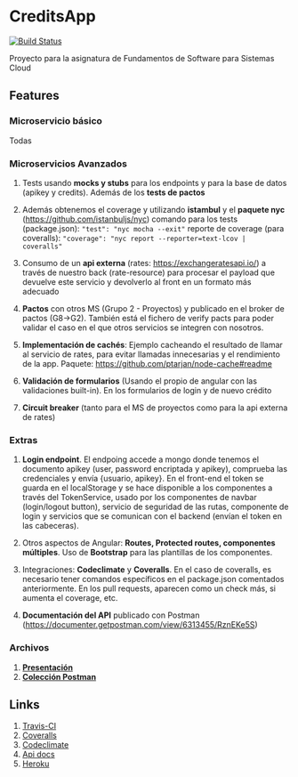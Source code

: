  

# CreditsApp 
[![Build Status](https://travis-ci.org/ezequielo/fis18-08.svg?branch=master)](https://travis-ci.org/ezequielo/fis18-08)

Proyecto para la asignatura de Fundamentos de Software para Sistemas Cloud

## Features

### Microservicio básico
Todas

### Microservicios Avanzados
1. Tests usando **mocks y stubs** para los endpoints y para la base de datos (apikey y credits). Además de los **tests de pactos**

2. Además obtenemos el coverage y utilizando **istambul** y el **paquete nyc** (https://github.com/istanbuljs/nyc) comando para los tests (package.json): `"test": "nyc mocha --exit"` reporte de coverage (para coveralls): `"coverage": "nyc report --reporter=text-lcov | coveralls"`

3. Consumo de un **api externa** (rates: https://exchangeratesapi.io/) a través de nuestro back (rate-resource) para procesar el payload que devuelve este servicio y devolverlo al front en un formato más adecuado

4. **Pactos** con otros MS (Grupo 2 - Proyectos) y publicado en el broker de pactos (G8->G2). También está el fichero de verify pacts para poder validar el caso en el que otros servicios se integren con nosotros.

5. **Implementación de cachés**: Ejemplo cacheando el resultado de llamar al servicio de rates, para evitar llamadas innecesarias y el rendimiento de la app. Paquete: https://github.com/ptarjan/node-cache#readme

6. **Validación de formularios** (Usando el propio de angular con las validaciones built-in). En los formularios de login y de nuevo crédito

7. **Circuit breaker** (tanto para el MS de proyectos como para la api externa de rates)

### Extras
1. **Login endpoint**. 
El endpoing accede a mongo donde tenemos el documento apikey (user, password encriptada y apikey), comprueba las credenciales y envía {usuario, apikey}. 
En el front-end el token se guarda en el localStorage y se hace disponible a los componentes a través del TokenService, usado por los componentes de navbar (login/logout button), servicio de seguridad de las rutas, componente de login y servicios que se comunican con el backend (envían el token en las cabeceras). 

2. Otros aspectos de Angular: **Routes, Protected routes, componentes múltiples**. Uso de **Bootstrap** para las plantillas de los componentes.

3. Integraciones: **Codeclimate** y **Coveralls**. En el caso de coveralls, es necesario tener comandos específicos en el package.json comentados anteriormente. En los pull requests, aparecen como un check más, si aumenta el coverage, etc.

4. **Documentación del API** publicado con Postman (https://documenter.getpostman.com/view/6313455/RznEKe5S)

### Archivos
1. [**Presentación**](presentacion_cloud.pptx)
2. [**Colección Postman**](fis2018-08.postman_collection.json)

## Links
1. [Travis-CI](https://travis-ci.org/ezequielo/fis18-08)
2. [Coveralls](https://coveralls.io/github/ezequielo/fis18-08)
3. [Codeclimate](https://codeclimate.com/github/ezequielo/fis18-08)
4. [Api docs](https://documenter.getpostman.com/view/6313455/RznEKe5S)
5. [Heroku](https://fis2018-08.herokuapp.com/)


